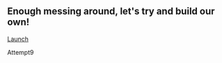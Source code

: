 
<h2>Enough messing around, let's try and build our own!</h2>

<a href="TestClass.jnlp">Launch</a>

Attempt9

